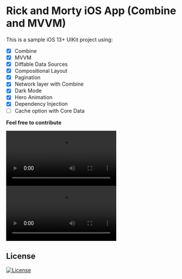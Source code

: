 # Rick and Morty iOS App (Combine and MVVM)

This is a sample iOS 13+ UIKit project using:

- [x] Combine
- [x] MVVM
- [x] Diffable Data Sources
- [x] Compositional Layout
- [x] Pagination
- [x] Network layer with Combine
- [x] Dark Mode
- [x] Hero Animation
- [x] Dependency Injection
- [ ] Cache option with Core Data

**Feel free to contribute**


![Characters Screen](https://user-images.githubusercontent.com/34453494/105626891-2666f200-5e44-11eb-913b-a1453425dd06.mov)
![Character Search](https://user-images.githubusercontent.com/34453494/105626874-fddef800-5e43-11eb-8b4c-e6040e47c670.mov)

## License

[![License](https://img.shields.io/badge/license-MIT-blue.svg)](/LICENSE)
